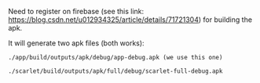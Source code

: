 Need to register on firebase (see this link: https://blog.csdn.net/u012934325/article/details/71721304) for building the apk.

It will generate two apk files (both works):

	./app/build/outputs/apk/debug/app-debug.apk (we use this one)

	./scarlet/build/outputs/apk/full/debug/scarlet-full-debug.apk



